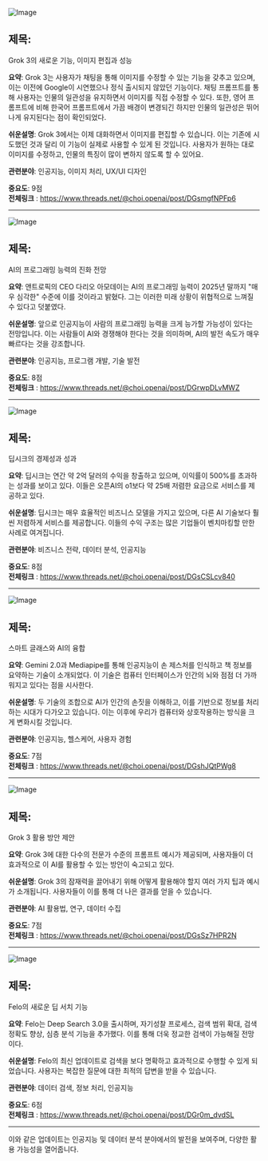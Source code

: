 ![Image](https://scontent-iad3-1.cdninstagram.com/v/t51.71878-15/482340771_982139867239535_2749853842484480104_n.jpg?stp=dst-jpg_e35_tt6&_nc_cat=102&ccb=1-7&_nc_sid=18de74&_nc_ohc=cVq0sbWAJTUQ7kNvgHPndkZ&_nc_oc=Adig_e516VCX5yTsIcuwsleZ4xH6NHLoKhshyHXnX4ODASJ_ZfyUuRcvFbTz-t3hVxQ&_nc_zt=23&_nc_ht=scontent-iad3-1.cdninstagram.com&edm=ACx9VUEEAAAA&_nc_gid=ApL1ipjOlrbVI1J10AdqCxk&oh=00_AYAQCi8fMkweW5NNzEa88vwLVKuapxnlaYyLuBbAnoxZeg&oe=67CA99B8)

## 제목:
Grok 3의 새로운 기능, 이미지 편집과 성능

**요약**:
Grok 3는 사용자가 채팅을 통해 이미지를 수정할 수 있는 기능을 갖추고 있으며, 이는 이전에 Google이 시연했으나 정식 출시되지 않았던 기능이다. 채팅 프롬프트를 통해 사용자는 인물의 일관성을 유지하면서 이미지를 직접 수정할 수 있다. 또한, 영어 프롬프트에 비해 한국어 프롬프트에서 가끔 배경이 변경되긴 하지만 인물의 일관성은 뛰어나게 유지된다는 점이 확인되었다.

**쉬운설명**:
Grok 3에서는 이제 대화하면서 이미지를 편집할 수 있습니다. 이는 기존에 시도했던 것과 달리 이 기능이 실제로 사용할 수 있게 된 것입니다. 사용자가 원하는 대로 이미지를 수정하고, 인물의 특징이 많이 변하지 않도록 할 수 있어요.

**관련분야**:
인공지능, 이미지 처리, UX/UI 디자인

**중요도**: 9점  
**전체링크** :  https://www.threads.net/@choi.openai/post/DGsmgfNPFp6

---

![Image](https://scontent-iad3-1.cdninstagram.com/v/t51.71878-15/482116915_1288547648892108_8907234819790257533_n.jpg?stp=dst-jpg_e35_tt6&_nc_cat=104&ccb=1-7&_nc_sid=18de74&_nc_ohc=nPgYZ2SsKjcQ7kNvgF8Q-Al&_nc_oc=Adg37y3V59P0fyvkSfW6LhMW-ozVHQkbV19zndK7OwaqLE7XQ-h9FxZHeV40b_TbVFs&_nc_zt=23&_nc_ht=scontent-iad3-1.cdninstagram.com&edm=ACx9VUEEAAAA&_nc_gid=ApL1ipjOlrbVI1J10AdqCxk&oh=00_AYCFxF52F-Fl03dwt-CKJflo0wEShClVP21xD3OmFFaLAw&oe=67CAA0CB)

## 제목:
AI의 프로그래밍 능력의 진화 전망

**요약**:
앤트로픽의 CEO 다리오 아모데이는 AI의 프로그래밍 능력이 2025년 말까지 "매우 심각한" 수준에 이를 것이라고 밝혔다. 그는 이러한 미래 상황이 위협적으로 느껴질 수 있다고 덧붙였다.

**쉬운설명**:
앞으로 인공지능이 사람의 프로그래밍 능력을 크게 능가할 가능성이 있다는 전망입니다. 이는 사람들이 AI와 경쟁해야 한다는 것을 의미하며, AI의 발전 속도가 매우 빠르다는 것을 강조합니다.

**관련분야**:
인공지능, 프로그램 개발, 기술 발전

**중요도**: 8점  
**전체링크** :  https://www.threads.net/@choi.openai/post/DGrwpDLvMWZ

---

![Image](https://scontent-iad3-1.cdninstagram.com/v/t51.75761-15/482122115_17899479645112832_3691682249288042194_n.jpg?stp=dst-jpg_e35_tt6&_nc_cat=102&ccb=1-7&_nc_sid=18de74&_nc_ohc=WioEcKH4m7UQ7kNvgGinxrC&_nc_oc=Adg4wcJmoV9WoGC8ghsqd73XHNyAaxMXNLzJRicR8t5bDAlbMRYlsAGT5qZmcvuMAwk&_nc_zt=23&_nc_ht=scontent-iad3-1.cdninstagram.com&edm=ACx9VUEEAAAA&_nc_gid=ApL1ipjOlrbVI1J10AdqCxk&oh=00_AYC3ckgDXYzHWeJHZWeYekMzHQyo53R8UKGCSQtd2zY52Q&oe=67CA995A)

## 제목:
딥시크의 경제성과 성과

**요약**:
딥시크는 연간 약 2억 달러의 수익을 창출하고 있으며, 이익률이 500%를 초과하는 성과를 보이고 있다. 이들은 오픈AI의 o1보다 약 25배 저렴한 요금으로 서비스를 제공하고 있다.

**쉬운설명**:
딥시크는 매우 효율적인 비즈니스 모델을 가지고 있으며, 다른 AI 기술보다 훨씬 저렴하게 서비스를 제공합니다. 이들의 수익 구조는 많은 기업들이 벤치마킹할 만한 사례로 여겨집니다.

**관련분야**:
비즈니스 전략, 데이터 분석, 인공지능

**중요도**: 8점  
**전체링크** :  https://www.threads.net/@choi.openai/post/DGsCSLcv840

---

![Image](https://scontent-iad3-1.cdninstagram.com/v/t51.71878-15/482040076_2011721659312240_36043759750822318_n.jpg?stp=dst-jpg_e35_tt6&_nc_cat=108&ccb=1-7&_nc_sid=18de74&_nc_ohc=CfgZ9nMm7v4Q7kNvgHBX6EV&_nc_oc=AdjlqqJU2vNkx6wJ8Cox6saGqU4fp5BDFqqj0QG-MsePeBn5fdGQwpx7A6uqq4DaGEo&_nc_zt=23&_nc_ht=scontent-iad3-1.cdninstagram.com&edm=ACx9VUEEAAAA&_nc_gid=ApL1ipjOlrbVI1J10AdqCxk&oh=00_AYAC8YS1iBbdtiQ-SEWFkj0atBPQdjZCuIyzrp3oJrlDOw&oe=67CAB7FE)

## 제목:
스마트 글래스와 AI의 융합

**요약**:
Gemini 2.0과 Mediapipe를 통해 인공지능이 손 제스처를 인식하고 책 정보를 요약하는 기술이 소개되었다. 이 기술은 컴퓨터 인터페이스가 인간의 뇌와 점점 더 가까워지고 있다는 점을 시사한다.

**쉬운설명**:
두 기술의 조합으로 AI가 인간의 손짓을 이해하고, 이를 기반으로 정보를 처리하는 시대가 다가오고 있습니다. 이는 이후에 우리가 컴퓨터와 상호작용하는 방식을 크게 변화시킬 것입니다.

**관련분야**:
인공지능, 헬스케어, 사용자 경험

**중요도**: 7점  
**전체링크** : https://www.threads.net/@choi.openai/post/DGshJQtPWg8

---

![Image](https://scontent-iad3-1.cdninstagram.com/v/t51.71878-15/482646355_17899493406112832_6250855103325429422_n.jpg?stp=dst-jpg_e35_tt6&_nc_cat=109&ccb=1-7&_nc_sid=18de74&_nc_ohc=qOePFxKUNMQQ7kNvgG6TDuS&_nc_oc=AdgN660KYqd6wtMYYVeO1q2dkjjW0_-yPxx42BLSjESvJ85HQii2yZxxbZFHDGuBlXw&_nc_zt=23&_nc_ht=scontent-iad3-2.cdninstagram.com&edm=ACx9VUEEAAAA&_nc_gid=ApL1ipjOlrbVI1J10AdqCxk&oh=00_AYAj_rW7GTxzdwvSDKbsP-O-7lfr6bzPzx4kyJ8AugpDAg&oe=67CAA51A)

## 제목:
Grok 3 활용 방안 제안

**요약**:
Grok 3에 대한 다수의 전문가 수준의 프롬프트 예시가 제공되며, 사용자들이 더 효과적으로 이 AI를 활용할 수 있는 방안이 숙고되고 있다.

**쉬운설명**:
Grok 3의 잠재력을 끌어내기 위해 어떻게 활용해야 할지 여러 가지 팁과 예시가 소개됩니다. 사용자들이 이를 통해 더 나은 결과를 얻을 수 있습니다.

**관련분야**:
AI 활용법, 연구, 데이터 수집

**중요도**: 7점  
**전체링크** : https://www.threads.net/@choi.openai/post/DGsSz7HPR2N

---

![Image](https://scontent-iad3-1.cdninstagram.com/v/t51.71878-15/482174232_1191153249235076_628663220194694669_n.jpg?stp=dst-jpg_e35_tt6&_nc_cat=100&ccb=1-7&_nc_sid=18de74&_nc_ohc=2yjZfrHOUsgQ7kNvgE89tPf&_nc_oc=AdhOgdicTAPsMgD2-P6Q0e6CgLRRmGitfjLVK4IZQFKSCi_K5Ed_ySI_NheV1-T2fUQ&_nc_zt=23&_nc_ht=scontent-iad3-2.cdninstagram.com&edm=ACx9VUEEAAAA&_nc_gid=ApL1ipjOlrbVI1J10AdqCxk&oh=00_AYBes58Zv_uQi6iJTb4nWjXaPXcMx6s1flTYb9BaxGqpIg&oe=67CAAEC2)

## 제목:
Felo의 새로운 딥 서치 기능

**요약**:
Felo는 Deep Search 3.0을 출시하며, 자기성찰 프로세스, 검색 범위 확대, 검색 정확도 향상, 심층 분석 기능을 추가했다. 이를 통해 더욱 정교한 검색이 가능해질 전망이다.

**쉬운설명**:
Felo의 최신 업데이트로 검색을 보다 명확하고 효과적으로 수행할 수 있게 되었습니다. 사용자는 복잡한 질문에 대한 최적의 답변을 받을 수 있습니다.

**관련분야**:
데이터 검색, 정보 처리, 인공지능

**중요도**: 6점  
**전체링크** : https://www.threads.net/@choi.openai/post/DGr0m_dvdSL

---

이와 같은 업데이트는 인공지능 및 데이터 분석 분야에서의 발전을 보여주며, 다양한 활용 가능성을 열어줍니다.